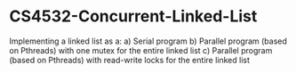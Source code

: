 # CS4532-Concurrent-Linked-List
Implementing a linked list as a:
a) Serial program
b) Parallel program (based on Pthreads) with one mutex for the entire linked list
c) Parallel program (based on Pthreads) with read-write locks for the entire linked list

